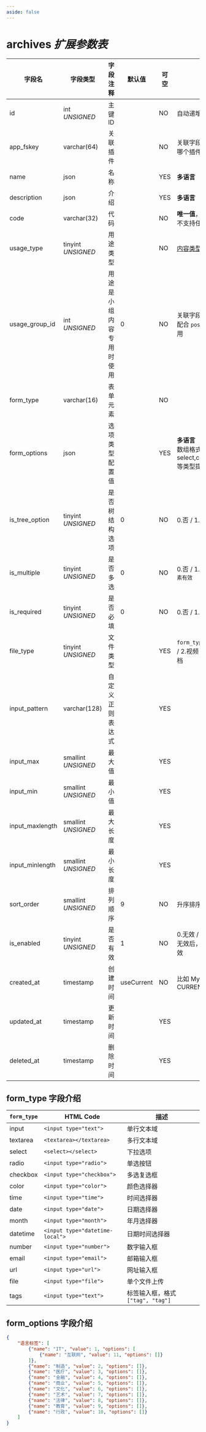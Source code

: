 ```yaml
---
aside: false
---
```


# archives *扩展参数表*

| 字段名 | 字段类型 | 字段注释 | 默认值 | 可空 | 备注 |
| --- | --- | --- | --- | --- | --- |
| id | int *UNSIGNED* | 主键 ID |  | NO | 自动递增 |
| app_fskey | varchar(64) | 关联插件 |  | NO | 关联字段 [apps->fskey](../apps/apps.md)<br>哪个插件创建的 |
| name | json | 名称 |  | YES | **多语言** |
| description | json | 介绍 |  | YES | **多语言** |
| code | varchar(32) | 代码 |  | NO | **唯一值**，纯英文字母，不支持任何符号或空格 |
| usage_type | tinyint *UNSIGNED* | 用途类型 |  | NO | [内容类型编号](../numbered-description.md#内容类型编号) |
| usage_group_id | int *UNSIGNED* | 用途是小组内容专用时使用 | 0 | NO | 关联字段 [groups->id](../contents/groups.md)<br>配合 `post` 或 `comment` 使用 |
| form_type | varchar(16) | 表单元素 |  | NO |  |
| form_options | json | 选项类型配置值 |  | YES | **多语言**<br>数组格式，为 select,checkbox,radio 等类型提供选项值 |
| is_tree_option | tinyint *UNSIGNED* | 是否树结构选项 | 0 | NO | 0.否 / 1.是 |
| is_multiple | tinyint *UNSIGNED* | 是否多选 | 0 | NO | 0.否 / 1.是 `对 select 元素有效` |
| is_required | tinyint *UNSIGNED* | 是否必填 | 0 | NO | 0.否 / 1.是 |
| file_type | tinyint *UNSIGNED* | 文件类型 |  | YES | `form_type=file` 1.图片 / 2.视频 / 3.音频 / 4.文档 |
| input_pattern | varchar(128) | 自定义正则表达式 |  | YES |  |
| input_max | smallint *UNSIGNED* | 最大值 |  | YES |  |
| input_min | smallint *UNSIGNED* | 最小值 |  | YES |  |
| input_maxlength | smallint *UNSIGNED* | 最大长度 |  | YES |  |
| input_minlength | smallint *UNSIGNED* | 最小长度 |  | YES |  |
| sort_order | smallint *UNSIGNED* | 排列顺序 | 9 | NO | 升序排序 |
| is_enabled | tinyint *UNSIGNED* | 是否有效 | 1 | NO | 0.无效 / 1.有效<br>无效后，所有关联均无效 |
| created_at | timestamp | 创建时间 | useCurrent | NO | 比如 MySQL 默认值为 CURRENT_TIMESTAMP |
| updated_at | timestamp | 更新时间 |  | YES |  |
| deleted_at | timestamp | 删除时间 |  | YES |  |

## form_type 字段介绍

| `form_type` | HTML Code | 描述 |
| --- | --- | --- |
| input | `<input type="text">` | 单行文本域 |
| textarea | `<textarea></textarea>` | 多行文本域 |
| select | `<select></select>` | 下拉选项 |
| radio | `<input type="radio">` | 单选按钮 |
| checkbox | `<input type="checkbox">` | 多选复选框 |
| color | `<input type="color">` | 颜色选择器 |
| time | `<input type="time">` | 时间选择器 |
| date | `<input type="date">` | 日期选择器 |
| month | `<input type="month">` | 年月选择器 |
| datetime | `<input type="datetime-local">` | 日期时间选择器 |
| number | `<input type="number">` | 数字输入框 |
| email | `<input type="email">` | 邮箱输入框 |
| url | `<input type="url">` | 网址输入框 |
| file | `<input type="file">` | 单个文件上传 |
| tags | `<input type="text">` | 标签输入框，格式 `["tag", "tag"]` |

## form_options 字段介绍

```json
{
    "语言标签": [
        {"name": "IT", "value": 1, "options": [
            {"name": "互联网", "value": 11, "options": []}
        ]},
        {"name": "制造", "value": 2, "options": []},
        {"name": "医疗", "value": 3, "options": []},
        {"name": "金融", "value": 4, "options": []},
        {"name": "商业", "value": 5, "options": []},
        {"name": "文化", "value": 6, "options": []},
        {"name": "艺术", "value": 7, "options": []},
        {"name": "法律", "value": 8, "options": []},
        {"name": "教育", "value": 9, "options": []},
        {"name": "行政", "value": 10, "options": []}
    ]
}
```
